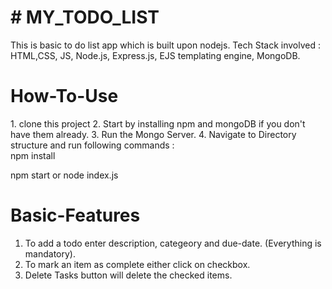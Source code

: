 <h1> # MY_TODO_LIST </h1>
This is basic to do list app which is built upon nodejs. Tech Stack involved : HTML,CSS, JS, Node.js, Express.js, EJS templating engine, MongoDB.

<h1> How-To-Use </h1>
1. clone this project
2. Start by installing npm and mongoDB if you don't have them already.
3. Run the Mongo Server.
4. Navigate to Directory structure and run following commands :
<br>
npm install

npm start or node index.js


<h1> Basic-Features </h1>

1. To add a todo enter description, categeory and due-date. (Everything is mandatory).
2. To mark an item as complete either click on checkbox.
3. Delete Tasks button will delete the checked items.


